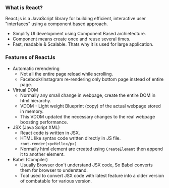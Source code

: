 ### What is React?
React.js is a JavaScript library for building efficient, interactive user "interfaces" using a component based approach.
- Simplify UI development using Component Based archietecture.
- Component means create once and reuse several times.
- Fast, readable & Scalable. Thats why it is used for large application.
### Features of ReactJs
- Automatic rerendering
    - Not all the entire page reload while scrolling.
    - Facebook/Instagram re-rendering only bottom page instead of entire page.
- Virtual DOM
    - Normally any small change in webpage, create the entire DOM in html hierarchy.
    - VDOM - Light weight Blueprint (copy) of the actual webpage stored in memory.
    - This VDOM updated the necessary changes to the real webpage boosting performance.
- JSX (Java Script XML)
    - React code is written in JSX.
    - HTML like syntax code written directly in JS file. `root.render(<p>Hello</p>)`
    - Normally html element are created using `CreateElement` then append it to another element.
- Babel (Compiler)
    - Usually Browser don't understand JSX code, So Babel converts them for browser to understand.
    - Tool used to convert JSX code with latest feature into a older version of combatable for various version.
